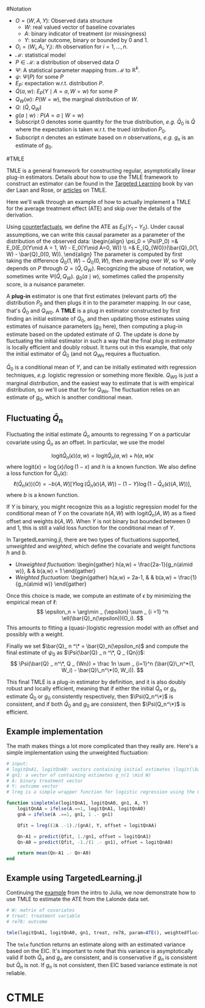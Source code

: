 <script type="text/javascript"
  src="https://cdn.mathjax.org/mathjax/latest/MathJax.js?config=TeX-AMS-MML_HTMLorMML">
  MathJax.Hub.Config({
    tex2jax: {inlineMath: [['$','$'], ['\\(','\\)']]},
              processEnvironments: true
             }
  );
</script>

#Notation

* $O=(W, A, Y)$: Observed data structure
    - $W$: real valued vector of baseline covariates
    - $A$: binary indicator of treatment (or missingness)
    - $Y$: scalar outcome, binary or bounded by $0$ and $1$.
* $O_i = (W_i, A_i, Y_i)$: $i$th observation for $i = 1, \ldots, n$. 
* $\mathcal{M}$: statistical model
* $P\in \mathcal{M}$: a distribution of observed data $O$
* $\Psi$: A statistical parameter mapping from $\mathcal{M}$ to $\mathbb{R}^k$.
* $\psi$: $\Psi(P)$ for some $P$
* $E_P$: expectation w.r.t. distribution $P$.
* $\bar{Q}(a, w)$: $E_P(Y\mid A=a, W=w)$ for some $P$
* $Q_W(w)$: $P(W=w)$, the marginal distribution of $W$.
* $Q$: $(\bar{Q}, Q_W)$
* $g(a \mid w)$ : $P(A=a\mid W=w)$
* Subscript $0$ denotes some quantity for the true distribution, *e.g.* $\bar{Q}_0$ is $\bar{Q}$ where the expectation is taken w.r.t. the trued istribution $P_0$.
* Subscript $n$ denotes an estimate based on $n$ observations, *e.g.* $g_n$ is an estimate of $g_0$.

#TMLE

TMLE is a general framework for constructing regular, asymptotically linear plug-in estimators. Details about how to use the TMLE framework to construct an estimator can be found in the [Targeted Learning](https://www.springer.com/statistics/statistical+theory+and+methods/book/978-1-4419-9781-4) book by van der Laan and Rose, or [articles](http://scholar.google.com/scholar?q=targeted+estimation+tmle) on TMLE.

Here we'll walk through an example of how to actually implement a TMLE for the average treatment effect (ATE) and skip over the details of the derivation.  

Using [counterfactuals](estimation.md#counterfactuals-and-causal-parameters), we define the ATE as $E_0(Y_1 - Y_0)$. Under causal assumptions, we can write this causal parameter as a parameter of the distribution of the observed data:
\begin{align}
\psi_0 = \Psi(P_0) =& E_0(E_0(Y\mid A = 1, W) - E_0(Y\mid A=0, W)) \\\\
=& E_{Q_{W0}}(\bar{Q}_0(1, W) - \bar{Q}_0(0, W)).
\end{align}
The parameter is computed by first taking the difference $\bar{Q}_0(1, W) - \bar{Q}_0(0, W)$, then averaging over $W$, so $\Psi$ only depends on $P$ through $Q=(\bar{Q}, Q_W)$. Recognizing the abuse of notation, we sometimes write $\Psi(\bar{Q}, Q_W)$. $g_0(a \mid w)$, sometimes called the propensity score, is a nuisance parameter.

A **plug-in** estimator is one that first estimates (relevant parts of) the distribution $P_0$ and then plugs it in to the parameter mapping. In our case, that's $\bar{Q}_0$ and $Q _ {W0}$. 
A **TMLE** is a plug in estimator constructed by first finding an initial estimate of $Q_0$, and then updating those estimates using estimates of nuisance parameters ($g _ 0$ here), then computing a plug-in estimate based on the updated estimate of $Q$.
The update is done by fluctuating the initial estimator in such a way that the final plug in estimator is locally efficient and doubly robust.
It turns out in this example, that only the initial estimator of $\bar Q _ 0$ (and not $Q _ {Wn}$ requires a fluctuation.

$\bar{Q} _ 0$ is a conditional mean of $Y$, and can be initially estimated with regression techniques, _e.g._ logistic regression or something more flexible.  $Q _ {W0}$ is just a marginal distribution, and the easiest way to estimate that is with empirical distribution, so we'll use that for for $Q _ {Wn}$.
The fluctuation relies on an estimate of $g_0$, which is another conditional mean.

<!-- 

Given estimates $\bar{Q} _ n$ and $Q _ {Wn}$ a simple plug in estimator for $\psi_0$ is be computed as
$$
\Psi(\bar{Q}_n, Q _ {Wn}) = \frac 1n \sum _ {i=1}^n (\bar{Q}_n(1, W_i) - \bar{Q}_n(0, W_i)).
$$

In general, an estimation method may not always result in an estimate that falls in the parameter space, particularly in small samples, even if that method is consistent or even efficient.
Plug-in estimators are one way to guarantee that estimates are always in the parameter space. For example, we know that the ATE must be between $-1$ and $1$, because $Y \in \[0, 1\]$. The plug-in estimator $\Psi(\bar{Q}_n, Q _ {Wn})$ will always be in $\[0, 1\]$, provided $\bar{Q}_n(a, w)$ is yields estimates in $\[0, 1\]$.

Plug-in estimators, however, are not efficient in general. TMLE constructs an efficient plug-in estimator by taking an initial estimate of $Q$, and updates it to $Q_n^*$ in such a way that the so-called efficient influence curve (EIC) equation is solved. For this particular example, only $\bar{Q}_n$ needs to be updated, and not $Q _ {Wn}$.  This update is also called a fluctuation.
 -->

## Fluctuating $\bar{Q}_n$

Fluctuating the initial estimate $\bar{Q} _ n$ amounts to regressing $Y$ on a particular covariate using $\bar{Q} _ n$ as an offset.
In particular, we use the model
<!-- We have a choice of two fluctuation procedures: an *unweighted fluctuation* or a *weighted fluctuation*. 
To describe them, we first we define a parametric submodel through the initial $\bar{Q}_n$, $\\{\bar{Q}_n(\epsilon) : \epsilon \in \mathbb{R} \\}$ using an estimate of $g_0$ such that $\bar{Q}_n(\epsilon=0) = \bar{Q}_n$. For the ATE, we will use
 -->
 $$
\mbox{logit} \bar{Q}_n(\epsilon)(a, w) = \mbox{logit} \bar{Q}_n(a, w) + h(a, w) \epsilon
$$
where $\mbox{logit}(x) = \log(x)/\log(1-x)$ and $h$ is a known function.
We also define a loss function for $\bar{Q}_n(\epsilon)$: 
$$
\ell(\bar{Q}_n(\epsilon))(O) = - b(A, W) [Y \log(\bar{Q}_n(\epsilon)(A, W)) - (1-Y) \log (1-\bar{Q}_n(\epsilon)(A, W))],
$$
where $b$ is a known function.

If $Y$ is binary, you might recognize this as a logistic regression model for the conditional mean of $Y$ on the covariate $h(A,W)$ with $\mbox{logit} \bar{Q}_n(A, W)$ as a fixed offset and weights $b(A,W)$.
When $Y$ is not binary but bounded between $0$ and $1$, this is still a valid loss function for the conditional mean of $Y$.

In TargetedLearning.jl, there are two types of fluctuations supported, *unweighted* and *weighted*, which define the covariate and weight functions 
$h$ and $b$.

* *Unweighted fluctuation*:
\begin{gather}
h(a,w) = \frac{2a-1}{g_n(a\mid w)},  & &
b(a,w) = 1
\end{gather}
* *Weighted fluctuation*:
\begin{gather}
h(a,w) = 2a-1, & & 
b(a,w) = \frac{1}{g_n(a\mid w)}
\end{gather}
<!-- 
Both are chosen such that
$$
h(a,w)b(a,w) = \frac{2a-1}{g_n(a\mid w)}.
This means that the score equation for $\epsilon$ in our quasi-logistic regression model
$$
\frac 1n \sum _ {i=1}^n \frac{2A-1}{g_n(A\mid W)} (Y - \bar{Q}_n(A,W)(\epsilon))
$$
is solved at $\epsilon_n$.
$$ -->

Once this choice is made, we compute an estimate of $\epsilon$ by minimizing the empirical mean of $\ell$:
$$
\epsilon_n = \arg\min _ {\epsilon} \sum _ {i =1} ^n \ell(\bar{Q}_n(\epsilon))(O_i).
$$
This amounts to fitting a (quasi-)logistic regression model with an offset and possibly with a weight.

Finally we set $\bar{Q}_ n ^\* = \bar{Q}_n(\epsilon_n)$ and compute the final estimate of $\psi_0$ as $\Psi(\bar{Q} _ n ^\*, Q _ {Qn})$:
$$
\Psi(\bar{Q} _ n^\*, Q _ {Wn}) = \frac 1n \sum _ {i=1}^n (\bar{Q}\_n^*(1, W_i) - \bar{Q}\_n^\*(0, W_i)).
$$

This final TMLE is a plug-in estimator by definition, and it is also doubly robust and locally efficient, meaning that if either the initial $\bar{Q}_n$ or $g_n$ estimate $\bar{Q}_0$ or $g_0$ consistently respectively, then $\Psi(Q_n^\*)$ is consistent, and if both $\bar{Q}_0$ and $g_0$ are consistent, then $\Psi(Q_n^\*)$ is efficient.

## Example implementation 

The math makes things a lot more complicated than they really are. Here's a simple implementation using the unweighted fluctuation:
```julia
# input: 
# logitQnA1, logitQnA0: vectors containing initial estimates \logit(\bar{Q}_n(a, W)) for a = 1 and 0, respectively
# gn1: a vector of containing estimates g_n(1 \mid W)
# A: binary treatment vector
# Y: outcome vector
# lreg is a simple wrapper function for logistic regression using the GLMNet.jl package

function simpletmle(logitQnA1, logitQnA0, gn1, A, Y)
    logitQnAA = ifelse(A.==1, logitQnA1, logitQnA0)
    gnA = ifelse(A .==1, gn1, 1 .- gn1)

    Qfit = lreg((2A .-1)./(gnA), Y, offset = logitQnAA)

    Qn⋆A1 = predict(Qfit, 1./gn1, offset = logitQnA1)
    Qn⋆A0 = predict(Qfit, -1./(1 .- gn1), offset = logitQnA0)

    return mean(Qn⋆A1 .- Qn⋆A0)
end
```

## Example using TargetedLearning.jl

Continuing the [example](julia.md#example) from the intro to Julia, we now demonstrate how to use TMLE to estimate the ATE from the Lalonde data set.

```julia
# W: matrix of covariates
# treat: treatment variable
# re78: outcome 

tmle(logitQnA1, logitQnA0, gn1, treat, re78, param=ATE(), weightedfluc=false)
```

The `tmle` function returns an estimate along with an estimated variance based on the EIC. It's important to note that this variance is asymptotically valid if both $\bar{Q}_n$ and $g_n$ are consistent, and is conservative if $g_n$ is consistent but $\bar{Q}_n$ is not. If $g_n$ is not consistent, then EIC based variance estimate is not reliable.

# CTMLE

